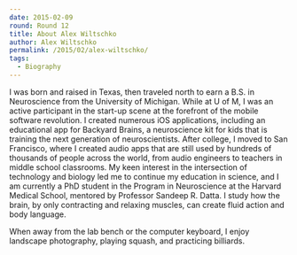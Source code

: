```yaml
---
date: 2015-02-09
round: Round 12
title: About Alex Wiltschko
author: Alex Wiltschko
permalink: /2015/02/alex-wiltschko/
tags:
  - Biography
---
```

I was born and raised in Texas, then traveled north to earn a B.S. in Neuroscience from the University of Michigan. While at U of M, I was an active participant in the start-up scene at the forefront of the mobile software revolution. I created numerous iOS applications, including an educational app for Backyard Brains, a neuroscience kit for kids that is training the next generation of neuroscientists. After college, I moved to San Francisco, where I created audio apps that are still used by hundreds of thousands of people across the world, from audio engineers to teachers in middle school classrooms. My keen interest in the intersection of technology and biology led me to continue my education in science, and I am currently a PhD student in the Program in Neuroscience at the Harvard Medical School, mentored by Professor Sandeep R. Datta. I study how the brain, by only contracting and relaxing muscles, can create fluid action and body language.

When away from the lab bench or the computer keyboard, I enjoy landscape photography, playing squash, and practicing billiards.
